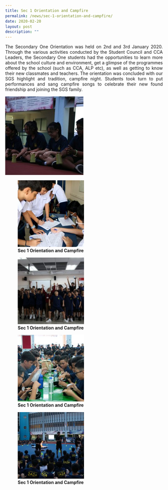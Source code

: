```yaml
---
title: Sec 1 Orientation and Campfire
permalink: /news/sec-1-orientation-and-campfire/
date: 2020-02-20
layout: post
description: ""
---
```

<p style="text-align: justify;"> The Secondary One Orientation was held on 2nd and 3rd January 2020. Through the various activities conducted by the Student Council and CCA Leaders, the Secondary One students had the opportunities to learn more about the school culture and environment, get a glimpse of the programmes offered by the school (such as CCA, ALP etc), as well as getting to know their new classmates and teachers. The orientation was concluded with our SGS highlight and tradition, campfire night. Students took turn to put performances and sang campfire songs to celebrate their new found friendship and joining the SGS family. </p>

![](/images/Sec%201%20Orientation%20and%20Campfire/20200103_Sec1OrientationDay2_18_Hazel-Shiu-Ming-Wong-250x250.jpg)
<figure>
	<a href="/images/Sec%201%20Orientation%20and%20Campfire/20200102_Sec1OrientationDay1_05_Hazel-Shiu-Ming-Wong-250x250.jpg" target = "_blank"> <img src="/images/Sec%201%20Orientation%20and%20Campfire/20200102_Sec1OrientationDay1_05_Hazel-Shiu-Ming-Wong-250x250.jpg" 
     style="width:50%"></a>
<figcaption> 
	<strong> Sec 1 Orientation and Campfire</strong> 
	</figcaption>
</figure>

<figure>
	<a href="/images/Sec%201%20Orientation%20and%20Campfire/20200103_Sec1OrientationDay2_04_Veradis-Shiu-Ming-Wong-250x250.jpg" target = "_blank"> <img src="/images/Sec%201%20Orientation%20and%20Campfire/20200103_Sec1OrientationDay2_04_Veradis-Shiu-Ming-Wong-250x250.jpg" 
     style="width:50%"></a>
<figcaption> 
	<strong> Sec 1 Orientation and Campfire</strong> 
	</figcaption>
</figure>

<figure>
	<a href="/images/Sec%201%20Orientation%20and%20Campfire/20200103_Sec1OrientationDay2_12_YanLin-Shiu-Ming-Wong-250x250.jpg" target = "_blank"> <img src="/images/Sec%201%20Orientation%20and%20Campfire/20200103_Sec1OrientationDay2_12_YanLin-Shiu-Ming-Wong-250x250.jpg" 
     style="width:50%"></a>
<figcaption> 
	<strong> Sec 1 Orientation and Campfire</strong> 
	</figcaption>
</figure>

<figure>
	<a href="/images/Sec%201%20Orientation%20and%20Campfire/20200103_Sec1OrientationDay2_15_Hazel-Shiu-Ming-Wong-250x250.jpg" target = "_blank"> <img src="/images/Sec%201%20Orientation%20and%20Campfire/20200103_Sec1OrientationDay2_15_Hazel-Shiu-Ming-Wong-250x250.jpg" 
     style="width:50%"></a>
<figcaption> 
	<strong> Sec 1 Orientation and Campfire</strong> 
	</figcaption>
</figure>